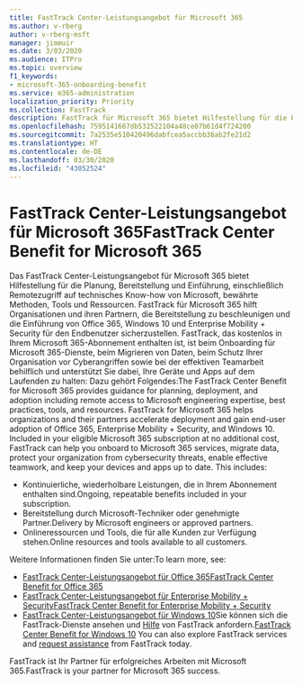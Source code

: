 ```yaml
---
title: FastTrack Center-Leistungsangebot für Microsoft 365
ms.author: v-rberg
author: v-rberg-msft
manager: jimmuir
ms.date: 3/03/2020
ms.audience: ITPro
ms.topic: overview
f1_keywords:
- microsoft-365-onboarding-benefit
ms.service: m365-administration
localization_priority: Priority
ms.collection: FastTrack
description: FastTrack für Microsoft 365 bietet Hilfestellung für die Planung, Bereitstellung und Einführung, einschließlich Remotezugriff auf technisches Know-how von Microsoft, bewährte Methoden, Tools und Ressourcen. FastTrack für Microsoft 365 hilft Organisationen und ihren Partnern, die Bereitstellung zu beschleunigen und die Einführung von Office 365, Windows 10 und Enterprise Mobility + Security für den Endbenutzer sicherzustellen.
ms.openlocfilehash: 7595141667db532522104a48ce07b61d4f724200
ms.sourcegitcommit: 7a2535e510420496dabfcea5accbb36ab2fe21d2
ms.translationtype: HT
ms.contentlocale: de-DE
ms.lasthandoff: 03/30/2020
ms.locfileid: "43052524"
---
```

# <a name="fasttrack-center-benefit-for-microsoft-365"></a><span data-ttu-id="021d2-104">FastTrack Center-Leistungsangebot für Microsoft 365</span><span class="sxs-lookup"><span data-stu-id="021d2-104">FastTrack Center Benefit for Microsoft 365</span></span>

<span data-ttu-id="021d2-p102">Das FastTrack Center-Leistungsangebot für Microsoft 365 bietet Hilfestellung für die Planung, Bereitstellung und Einführung, einschließlich Remotezugriff auf technisches Know-how von Microsoft, bewährte Methoden, Tools und Ressourcen. FastTrack für Microsoft 365 hilft Organisationen und ihren Partnern, die Bereitstellung zu beschleunigen und die Einführung von Office 365, Windows 10 und Enterprise Mobility + Security für den Endbenutzer sicherzustellen. FastTrack, das kostenlos in Ihrem Microsoft 365-Abonnement enthalten ist, ist beim Onboarding für Microsoft 365-Dienste, beim Migrieren von Daten, beim Schutz Ihrer Organisation vor Cyberangriffen sowie bei der effektiven Teamarbeit behilflich und unterstützt Sie dabei, Ihre Geräte und Apps auf dem Laufenden zu halten: Dazu gehört Folgendes:</span><span class="sxs-lookup"><span data-stu-id="021d2-p102">The FastTrack Center Benefit for Microsoft 365 provides guidance for planning, deployment, and adoption including remote access to Microsoft engineering expertise, best practices, tools, and resources. FastTrack for Microsoft 365 helps organizations and their partners accelerate deployment and gain end-user adoption of Office 365, Enterprise Mobility + Security, and Windows 10. Included in your eligible Microsoft 365 subscription at no additional cost, FastTrack can help you onboard to Microsoft 365 services, migrate data, protect your organization from cybersecurity threats, enable effective teamwork, and keep your devices and apps up to date. This includes:</span></span>

- <span data-ttu-id="021d2-109">Kontinuierliche, wiederholbare Leistungen, die in Ihrem Abonnement enthalten sind.</span><span class="sxs-lookup"><span data-stu-id="021d2-109">Ongoing, repeatable benefits included in your subscription.</span></span>
- <span data-ttu-id="021d2-110">Bereitstellung durch Microsoft-Techniker oder genehmigte Partner.</span><span class="sxs-lookup"><span data-stu-id="021d2-110">Delivery by Microsoft engineers or approved partners.</span></span>
- <span data-ttu-id="021d2-111">Onlineressourcen und Tools, die für alle Kunden zur Verfügung stehen.</span><span class="sxs-lookup"><span data-stu-id="021d2-111">Online resources and tools available to all customers.</span></span>
  
<span data-ttu-id="021d2-112">Weitere Informationen finden Sie unter:</span><span class="sxs-lookup"><span data-stu-id="021d2-112">To learn more, see:</span></span>

- [<span data-ttu-id="021d2-113">FastTrack Center-Leistungsangebot für Office 365</span><span class="sxs-lookup"><span data-stu-id="021d2-113">FastTrack Center Benefit for Office 365</span></span>](O365-fasttrack-benefit-for-office-365.md) 
- [<span data-ttu-id="021d2-114">FastTrack Center-Leistungsangebot für Enterprise Mobility + Security</span><span class="sxs-lookup"><span data-stu-id="021d2-114">FastTrack Center Benefit for Enterprise Mobility + Security</span></span>](EMS-fasttrack-benefit-for-EMS.md)
- <span data-ttu-id="021d2-115">[FastTrack Center-Leistungsangebot für Windows 10](Win-10-fasttrack-benefit-for-Windows-10.md)Sie können sich die FastTrack-Dienste ansehen und [Hilfe](https://go.microsoft.com/fwlink/p/?LinkId=2003903) von FastTrack anfordern.</span><span class="sxs-lookup"><span data-stu-id="021d2-115">[FastTrack Center Benefit for Windows 10](Win-10-fasttrack-benefit-for-Windows-10.md) You can also explore FastTrack services and [request assistance](https://go.microsoft.com/fwlink/p/?LinkId=2003903) from FastTrack today.</span></span>

<span data-ttu-id="021d2-116">FastTrack ist Ihr Partner für erfolgreiches Arbeiten mit Microsoft 365.</span><span class="sxs-lookup"><span data-stu-id="021d2-116">FastTrack is your partner for Microsoft 365 success.</span></span>
  